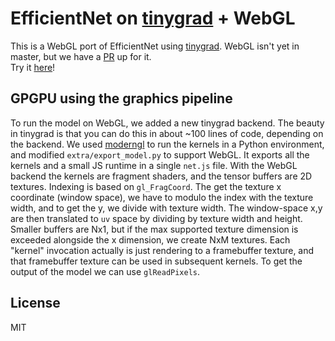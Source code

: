 # EfficientNet on [tinygrad](https://github.com/tinygrad/tinygrad) + WebGL

This is a WebGL port of EfficientNet using [tinygrad](https://github.com/tinygrad/tinygrad). WebGL isn't yet in master, but we have a [PR](https://github.com/tinygrad/tinygrad/pull/2461) up for it.<br>
Try it [here](https://softwiredtech.github.io/efficientnet-tinygrad-webgl/)!

## GPGPU using the graphics pipeline

To run the model on WebGL, we added a new tinygrad backend. The beauty in tinygrad is that you can do this in about ~100 lines of code, depending on the backend. We used [moderngl](https://github.com/moderngl/moderngl) to run the kernels in a Python environment, and modified `extra/export_model.py` to support WebGL. It exports all the kernels and a small JS runtime in a single `net.js` file.
With the WebGL backend the kernels are fragment shaders, and the tensor buffers are 2D textures. Indexing is based on `gl_FragCoord`. The get the texture x coordinate (window space), we have to modulo the index with the texture width, and to get the y, we divide with texture width. The window-space x,y are then translated to `uv` space by dividing by texture width and height. Smaller buffers are Nx1, but if the max supported texture dimension is exceeded alongside the x dimension, we create NxM textures.
Each "kernel" invocation actually is just rendering to a framebuffer texture, and that framebuffer texture can be used in subsequent kernels. To get the output of the model we can use `glReadPixels`.

## License

MIT
